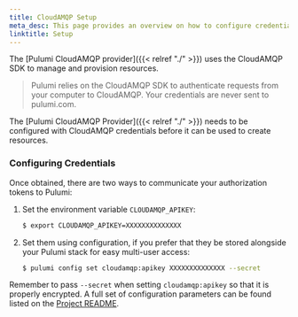 ```yaml
---
title: CloudAMQP Setup
meta_desc: This page provides an overview on how to configure credentials for the Pulumi CloudAMQP Provider.
linktitle: Setup
---
```


The [Pulumi CloudAMQP provider]({{< relref "./" >}}) uses the CloudAMQP SDK to manage and provision resources.

> Pulumi relies on the CloudAMQP SDK to authenticate requests from your computer to CloudAMQP. Your credentials are never sent
> to pulumi.com.

The [Pulumi CloudAMQP Provider]({{< relref "./" >}}) needs to be configured with CloudAMQP credentials
before it can be used to create resources.

### Configuring Credentials

Once obtained, there are two ways to communicate your authorization tokens to Pulumi:

1. Set the environment variable `CLOUDAMQP_APIKEY`:

    ```bash
    $ export CLOUDAMQP_APIKEY=XXXXXXXXXXXXXX
    ```

2. Set them using configuration, if you prefer that they be stored alongside your Pulumi stack for easy multi-user access:

    ```bash
    $ pulumi config set cloudamqp:apikey XXXXXXXXXXXXXX --secret
    ```

Remember to pass `--secret` when setting `cloudamqp:apikey` so that it is properly encrypted. A full set of configuration parameters
can be found listed on the [Project README](https://github.com/pulumi/pulumi-cloudamqp/blob/master/README.md).
